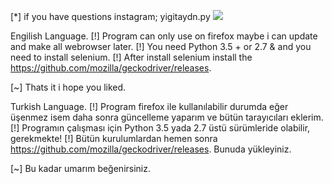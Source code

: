 [*] if you have questions instagram; yigitaydn.py
![](https://thumbs.gfycat.com/MediumFailingHornedtoad-size_restricted.gif)

Engilish Language.
[!] Program can only use on firefox maybe i can update and make all webrowser later.
[!] You need Python 3.5 + or 2.7 & and you need to install selenium.
[!] After install selenium install the https://github.com/mozilla/geckodriver/releases.

[~] Thats it i hope you liked.

Turkish Language.
[!] Program firefox ile kullanılabilir durumda eğer üşenmez isem daha sonra güncelleme yaparım ve bütün tarayıcıları eklerim.
[!] Programın çalışması için Python 3.5 yada 2.7 üstü sürümleride olabilir, gerekmekte!
[!] Bütün kurulumlardan hemen sonra https://github.com/mozilla/geckodriver/releases. Bunuda yükleyiniz.

[~] Bu kadar umarım beğenirsiniz.
